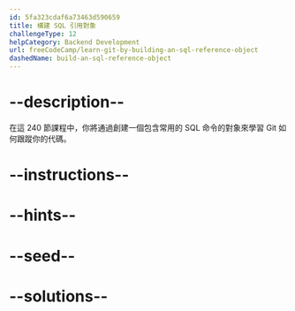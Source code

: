 ```yaml
---
id: 5fa323cdaf6a73463d590659
title: 構建 SQL 引用對象
challengeType: 12
helpCategory: Backend Development
url: freeCodeCamp/learn-git-by-building-an-sql-reference-object
dashedName: build-an-sql-reference-object
---
```


# --description--

在這 240 節課程中，你將通過創建一個包含常用的 SQL 命令的對象來學習 Git 如何跟蹤你的代碼。

# --instructions--

# --hints--

# --seed--

# --solutions--
